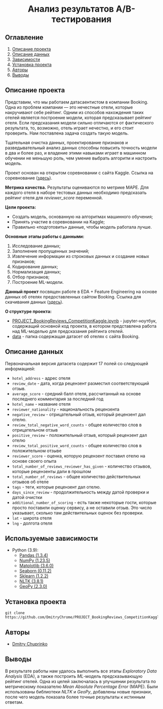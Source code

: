# <center> **Анализ результатов A/B-тестирования** </center>
## Оглавление
1. [Описание проекта](#Описание-проекта)
2. [Описание данных](#Описание-данных)
3. [Зависимости](#Используемые-зависимости)
4. [Установка проекта](#Установка-проекта)
5. [Авторы](#Авторы)
6. [Выводы](#Выводы)

## Описание проекта
Представим, что мы работаем датасаентистом в компании Booking. Одна из проблем компании — это нечестные отели, которые накручивают себе рейтинг. Одним из способов нахождения таких отелей является построение модели, которая предсказывает рейтинг отеля. Если предсказания модели сильно отличаются от фактического результата, то, возможно, отель играет нечестно, и его стоит проверить. Нам поставлена задача создать такую модель.

Тщательная очистка данных, проектирование признаков и разведывательный анализ данных способны повысить точность модели в два и более раз, и владение этими навыками играет в машинном обучении не меньшую роль, чем умение выбрать алгоритм и настроить модель.

Проект основан на открытом соревновании с сайта Kaggle. Ссылка на соревнование (<u>[здесь](https://www.kaggle.com/competitions/sf-booking/overview/description)</u>).

**Метрика качества.** Результаты оцениваются по метрике MAPE. Для каждого отеля в наборе тестовых данных необходимо предсказать рейтинг отеля для *reviewer_score* переменной.

**Цели проекта:**
* Создать модель, основанную на алгоритмах машинного обучения;
* Принять участие в соревновании на Kaggle;
* Правильно «подготовить» данные, чтобы модель работала лучше.

**Основные этапы работы с данными:**
1. Исследование данных;
2. Заполнение пропущенных значений;
3. Извлечение информации из строковых данных и создание новых признаков;
4. Кодирование данных;
5. Нормализация данных;
6. Отбор признаков;
7. Построение ML-модели.

**Данный проект** посвящен работе в EDA + Feature Engineering на основе данных об отелях предоставленных сайтом Booking. Ссылка для скачивания данных (<u>[здесь](https://drive.google.com/file/d/1Qj0iYEbD64eVAaaBylJeIi3qvMzxf2C_/view?usp=sharing)</u>).

**О структуре проекта:**
* [PROJECT_BookingReviews_CompetitionKaggle.ipynb](./PROJECT_BookingReviews_CompetitionKaggle.ipynb) - jupyter-ноутбук, содержащий основной код проекта, в котором представлена работа над ML-моделью для предсказания рейтинга отелей.
* [data](./data/) - папка содержащая датасет об отелях с сайта Booking.

## Описание данных

Первоначальная версия датасета содержит 17 полей со следующей информацией:

* `hotel_address` - адрес отеля
* `review_date` - дата, когда рецензент разместил соответствующий отзыв.
* `average_score` - средний балл отеля, рассчитанный на основе последнего комментария за последний год
* `hotel_name` - название отеля
* `reviewer_nationality` - национальность рецензента
* `negative_review` - отрицательный отзыв, который рецензент дал отелю.
* `review_total_negative_word_counts` - общее количество слов в отрицательном отзыв
* `positive_review` - положительный отзыв, который рецензент дал отелю
* `review_total_positive_word_counts` - общее количество слов в положительном отзыве
* `reviewer_score` - оценка, которую рецензент поставил отелю на основе своего опыта
* `total_number_of_reviews_reviewer_has_given` - количество отзывов, которые рецензенты дали в прошлом
* `total_number_of_reviews` - общее количество действительных отзывов об отеле
* `tags` - теги, которые рецензент дал отелю.
* `days_since_review` - продолжительность между датой проверки и датой очистки
* `additional_number_of_scoring` - есть также некоторые гости, которые просто поставили оценку сервису, а не оставили отзыв. Это число указывает, сколько там действительных оценок без проверки.
* `lat` - широта отеля
* `lng` - долгота отеля

## Используемые зависимости
* Python (3.9):
    * [Pandas (1.3.4)](https://pandas.pydata.org)
    * [NumPy (1.23.5)](https://numpy.org/)
    * [Matplotlib (3.6.0)](https://matplotlib.org/)
    * [Seaborn (0.11.2)](http://seaborn.pydata.org/index.html)
    * [Sklearn (1.2.2)](https://scikit-learn.org/stable/)
    * [NLTK (3.8.1)](https://www.nltk.org/)
    * [GeoPy (2.3.0)](https://geopy.readthedocs.io/en/stable/)

## Установка проекта

```
git clone https://github.com/DmitryChrome/PROJECT_BookingReviews_CompetitionKaggle.git
```

## Авторы

* [Dmitry Chuprinko](https://t.me/Dmitry_Chuprinko)

## Выводы

В результате работы нам удалось выполнить все этапы *Exploratory Data Analysis* (EDA), а также построить *ML*-модель предсказывающую рейтинг отелей. Одна из целей заключалась в улучшении результата по метрическому показателю *Mean Absolute Percentage Error* (MAPE). Были использованы библиотеки *NLTK* и *GeoPy*, добавлены новые признаки, после чего модель показала более точные результаты к истинным ответам.
